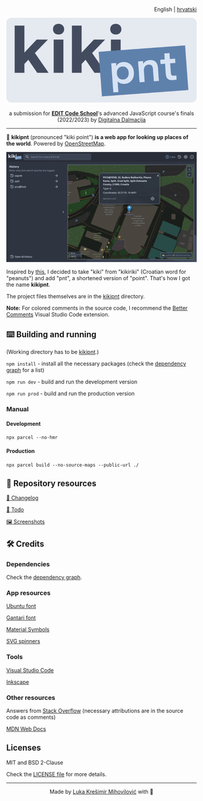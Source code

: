 <p align="right">
    English | <a href="./README_hr.md">hrvatski</a>
</p>

<p align="center">
    <img src="./logo_std.svg">
    <br><br>
    a submission for <a href="https://digitalnadalmacija.hr/edit"><b>EDIT Code School</b></a>'s advanced JavaScript course's finals (2022/2023) by <a href="https://digitalnadalmacija.hr">Digitalna Dalmacija</a>
</p>

---

:pushpin: **kikipnt** (pronounced "kiki point") **is a web app for looking up places of the world**. Powered by [OpenStreetMap](https://www.openstreetmap.org/).

![kikipnt screenshot](./screenshots/latest.png)

Inspired by [this](https://github.com/ful1e5/Bibata_Cursor#what-does-bibata-mean), I decided to take "kiki" from "kikiriki" (Croatian word for "peanuts") and add "pnt", a shortened version of "point". That's how I got the name **kikipnt**.

The project files themselves are in the [kikipnt](./kikipnt/) directory.

**Note:** For colored comments in the source code, I recommend the [Better Comments](https://marketplace.visualstudio.com/items?itemName=aaron-bond.better-comments) Visual Studio Code extension.

## :keyboard: Building and running

(Working directory has to be [kikipnt](./kikipnt/).)

`npm install` - install all the necessary packages (check the [dependency graph](https://github.com/kresimirko/kikipnt/network/dependencies) for a list)

`npm run dev` - build and run the development version

`npm run prod` - build and run the production version

### Manual

#### Development

`npx parcel --no-hmr`

#### Production

`npx parcel build --no-source-maps --public-url ./`

## :page_with_curl: Repository resources

[:page_facing_up: Changelog](./CHANGELOG.md)

[:memo: Todo](./TODO.md)

[:framed_picture: Screenshots](./screenshots/)

## :hammer_and_wrench: Credits

### Dependencies

Check the [dependency graph](https://github.com/kresimirko/kikipnt/network/dependencies).

### App resources

[Ubuntu font](https://fonts.google.com/specimen/Ubuntu/)

[Gantari font](https://fonts.google.com/specimen/Gantari)

[Material Symbols](https://fonts.google.com/icons/)

[SVG spinners](https://github.com/n3r4zzurr0/svg-spinners/)

### Tools

[Visual Studio Code](https://code.visualstudio.com/)

[Inkscape](https://inkscape.org/)

### Other resources

Answers from [Stack Overflow](https://stackoverflow.com/) (necessary attributions are in the source code as comments)

[MDN Web Docs](https://developer.mozilla.org/en-US/)

## Licenses

MIT and BSD 2-Clause

Check the [LICENSE file](./LICENSE.txt) for more details.

---

<p align="center">
    Made by <a href="https://kresimirko.github.io">Luka Krešimir Mihovilović</a> with &#x1F499;
</p>
